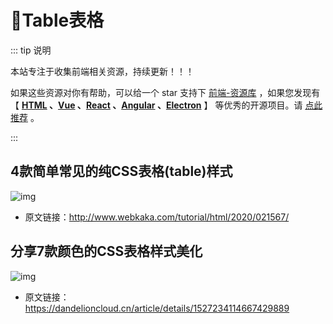 # 🍁Table表格

::: tip 说明

本站专注于收集前端相关资源，持续更新！！！

如果这些资源对你有帮助，可以给一个 star 支持下 [前端-资源库](https://github.com/huangpw/document-frontend-vitepress) ，如果您发现有 【 **[HTML](/html) 、[Vue](/vue) 、[React](/react) 、[Angular](/angular) 、[Electron](/electron)** 】 等优秀的开源项目。请 [点此推荐](https://github.com/huangpw/document-frontend-vitepress/issues/new) 。

:::

## 4款简单常见的纯CSS表格(table)样式

![img](/images/html/code/table/202002152137048786.gif)

- 原文链接：http://www.webkaka.com/tutorial/html/2020/021567/



## 分享7款颜色的CSS表格样式美化

![img](/images/html/code/table/t10001.png)

- 原文链接：https://dandelioncloud.cn/article/details/1527234114667429889
